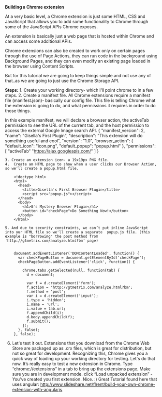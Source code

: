 **Building a Chrome extension**

At a very basic level, a Chrome extension is just some HTML, CSS and JavaScript that allows you to add some functionality to Chrome through some of the JavaScript APIs Chrome exposes. 

An extension is basically just a web page that is hosted within Chrome and can access some additional APIs.

Chrome extensions can also be created to work only on certain pages through the use of Page Actions, they can run code in the background using Background Pages, and they can even modify an existing page loaded in the browser using Content Scripts. 

But for this tutorial we are going to keep things simple and not use any of that..as we are going to just use the Chrome Storage API.

**Steps:**
	1. Create your working directory- which I'll point chrome to in a few steps.
	2. Create a manifest file. All Chrome extensions require a manifest file (manifest.json)- basically our config file. This file is telling  Chrome what the extension is going to do, and what permissions it requires in order to do those things.
	
In this example manifest, we will declare a browser action, the activeTab permission to see the URL of the current tab, and the host permission to access the external Google Image search API.
	{
	  "manifest_version": 2,
		  "name": "Gisella's First Plugin",
	  "description": "This extension will do something useful and cool",
	  "version": "1.0",
		"browser_action": {
	   "default_icon": "icon.png",
	   "default_popup": "popup.html"
	  },
	  "permissions": [
	   "activeTab" 
		"https://ajax.googleapis.com/"
		   ]
	}
	
	3. Create an extension icon- a 19x19px PNG file.
	4.  Create an HTML page to show when a user clicks our Browser Action, so we’ll create a popup.html file.
	
		<!doctype html>
		<html>
		  <head>
		    <title>Gisella's First Browser Plugin</title>
		    <script src="popup.js"></script>
		  </head>
		  <body>
		    <h1>G's Mystery Browser Plugin</h1>
		    <button id="checkPage">Do Something Now!</button>
		  </body>
		</html>
		
	5. And due to security constraints, we can’t put inline JavaScript into our HTML file so we'll create a separate  popup.js file. (this example is "borrowing" the post method from 'http://gtmetrix.com/analyze.html?bm' page)
		
		
		document.addEventListener('DOMContentLoaded', function() {
		  var checkPageButton = document.getElementById('checkPage');
		  checkPageButton.addEventListener('click', function() {
		
		    chrome.tabs.getSelected(null, function(tab) {
		      d = document;
		
		      var f = d.createElement('form');
		      f.action = 'http://gtmetrix.com/analyze.html?bm';
		      f.method = 'post';
		      var i = d.createElement('input');
		      i.type = 'hidden';
		      i.name = 'url';
		      i.value = tab.url;
		      f.appendChild(i);
		      d.body.appendChild(f);
		      f.submit();
		    });
		  }, false);
		}, false);
		
	
	
6.  Let's test it out.
Extensions that you download from the Chrome Web Store are packaged up as .crx files, which is great for distribution, but not so great for development.  Recognizing this, Chrome gives you a quick way of loading up your working directory for testing. Let's do that now.
	It’s really easy to test a new extension in Chrome. Type “chrome://extensions” in a tab to bring up the extensions page.
	Make sure you are in development mode.
	click “Load unpacked extension” -You've created you first extension. Nice. :)
		Great Tutorial found here that uses angular:
	http://www.slideshare.net/flrent/build-your-own-chrome-extension-with-angularjs
	

